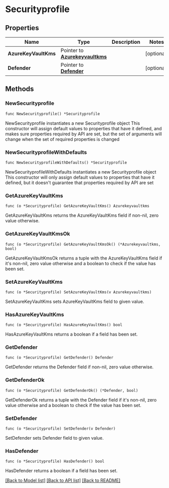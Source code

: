# Securityprofile

## Properties

Name | Type | Description | Notes
------------ | ------------- | ------------- | -------------
**AzureKeyVaultKms** | Pointer to [**Azurekeyvaultkms**](Azurekeyvaultkms.md) |  | [optional] 
**Defender** | Pointer to [**Defender**](Defender.md) |  | [optional] 

## Methods

### NewSecurityprofile

`func NewSecurityprofile() *Securityprofile`

NewSecurityprofile instantiates a new Securityprofile object
This constructor will assign default values to properties that have it defined,
and makes sure properties required by API are set, but the set of arguments
will change when the set of required properties is changed

### NewSecurityprofileWithDefaults

`func NewSecurityprofileWithDefaults() *Securityprofile`

NewSecurityprofileWithDefaults instantiates a new Securityprofile object
This constructor will only assign default values to properties that have it defined,
but it doesn't guarantee that properties required by API are set

### GetAzureKeyVaultKms

`func (o *Securityprofile) GetAzureKeyVaultKms() Azurekeyvaultkms`

GetAzureKeyVaultKms returns the AzureKeyVaultKms field if non-nil, zero value otherwise.

### GetAzureKeyVaultKmsOk

`func (o *Securityprofile) GetAzureKeyVaultKmsOk() (*Azurekeyvaultkms, bool)`

GetAzureKeyVaultKmsOk returns a tuple with the AzureKeyVaultKms field if it's non-nil, zero value otherwise
and a boolean to check if the value has been set.

### SetAzureKeyVaultKms

`func (o *Securityprofile) SetAzureKeyVaultKms(v Azurekeyvaultkms)`

SetAzureKeyVaultKms sets AzureKeyVaultKms field to given value.

### HasAzureKeyVaultKms

`func (o *Securityprofile) HasAzureKeyVaultKms() bool`

HasAzureKeyVaultKms returns a boolean if a field has been set.

### GetDefender

`func (o *Securityprofile) GetDefender() Defender`

GetDefender returns the Defender field if non-nil, zero value otherwise.

### GetDefenderOk

`func (o *Securityprofile) GetDefenderOk() (*Defender, bool)`

GetDefenderOk returns a tuple with the Defender field if it's non-nil, zero value otherwise
and a boolean to check if the value has been set.

### SetDefender

`func (o *Securityprofile) SetDefender(v Defender)`

SetDefender sets Defender field to given value.

### HasDefender

`func (o *Securityprofile) HasDefender() bool`

HasDefender returns a boolean if a field has been set.


[[Back to Model list]](../README.md#documentation-for-models) [[Back to API list]](../README.md#documentation-for-api-endpoints) [[Back to README]](../README.md)


